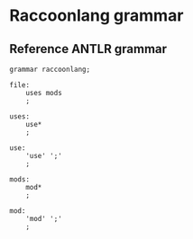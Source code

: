 # Raccoonlang grammar

## Reference ANTLR grammar

```g4
grammar raccoonlang;

file:
    uses mods 
    ;
    
uses:
    use*
    ;
    
use:
    'use' ';'
    ;
    
mods:
    mod*
    ;
    
mod: 
    'mod' ';'
    ;
```